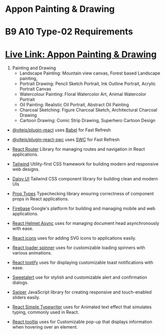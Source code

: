 # Appon Painting & Drawing

# B9 A10 Type-02 Requirements

# [Live Link: Appon Painting & Drawing]()

1. Painting and Drawing
    - Landscape Painting: Mountain view canvas, Forest based Landscape painting,
    - Portrait Drawing: Pencil Sketch Portrait, Ink Outline Portrait, Acrylic Portrait Canvas
    - Watercolour Painting: Floral Watercolor Art, Animal Watercolor Portrait
    - Oil Painting: Realistic Oil Portrait, Abstract Oil Painting
    - Charcoal Sketching: Figure Charcoal Sketch, Architectural Charcoal Drawing
    - Cartoon Drawing: Comic Strip Drawing, Superhero Cartoon Design

-   [@vitejs/plugin-react](https://github.com/vitejs/vite-plugin-react/blob/main/packages/plugin-react/README.md) uses [Babel](https://babeljs.io/) for Fast Refresh
-   [@vitejs/plugin-react-swc](https://github.com/vitejs/vite-plugin-react-swc) uses [SWC](https://swc.rs/) for Fast Refresh
-   [React Router](https://reactrouter.com/en/main) Library for managing routes and navigation in React applications.
-   [Tailwind](https://tailwindcss.com/docs/installation) Utility-first CSS framework for building modern and responsive web designs.
-   [Daisy UI](https://daisyui.com/docs/cdn/) Tailwind CSS component library for building clean and modern UIs
-   [Prop Types](https://www.npmjs.com/package/prop-types) Typechecking library ensuring correctness of component props in React applications.
-   [Firebase](https://console.firebase.google.com/) Google's platform for building and managing mobile and web applications.
-   [React Helmet Async](https://www.npmjs.com/package/react-helmet-async) uses for managing document head asynchronously with ease.
-   [React icons](https://react-icons.github.io/react-icons/) uses for adding SVG icons to applications easily.
-   [React loader spinner](https://www.npmjs.com/package/react-loader-spinner) uses for customizable loading spinners with various animations.
-   [React tostify](https://www.npmjs.com/package/react-toastify) uses for displaying customizable toast notifications with ease.
-   [Sweetalert](https://www.npmjs.com/package/sweetalert) use for stylish and customizable alert and confirmation dialogs.
-   [Swiper](https://www.npmjs.com/package/swiper) JavaScript library for creating responsive and touch-enabled sliders easily.

-   [React Simple Typewriter](https://www.npmjs.com/package/react-simple-typewriter) uses for Animated text effect that simulates typing, commonly used in React.
-   [React tooltip](https://www.npmjs.com/package/react-tooltip) uses for Customizable pop-up that displays information when hovering over an element.
